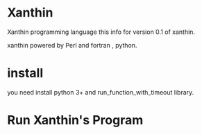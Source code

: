 # Xanthin
Xanthin programming language
this info for version 0.1 of xanthin.

xanthin powered by Perl and fortran , python.

<h1>install</h1>
you need install python 3+ and run_function_with_timeout library.
<h1>Run Xanthin's Program</h1>
